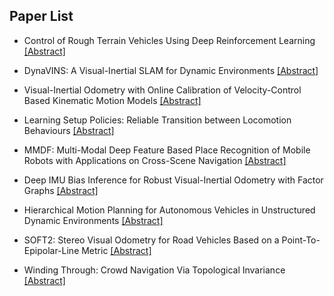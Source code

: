 ## Paper List

- Control of Rough Terrain Vehicles Using Deep Reinforcement Learning
[[Abstract]](https://events.infovaya.com/presentation?id=94430)

- DynaVINS: A Visual-Inertial SLAM for Dynamic Environments
[[Abstract]](https://events.infovaya.com/presentation?id=94433)

- Visual-Inertial Odometry with Online Calibration of Velocity-Control Based Kinematic Motion Models
[[Abstract]](https://events.infovaya.com/presentation?id=94436)

- Learning Setup Policies: Reliable Transition between Locomotion Behaviours
[[Abstract]](https://events.infovaya.com/presentation?id=94439)

- MMDF: Multi-Modal Deep Feature Based Place Recognition of Mobile Robots with Applications on Cross-Scene Navigation
[[Abstract]](https://events.infovaya.com/presentation?id=94442)

- Deep IMU Bias Inference for Robust Visual-Inertial Odometry with Factor Graphs
[[Abstract]](https://events.infovaya.com/presentation?id=94445)

- Hierarchical Motion Planning for Autonomous Vehicles in Unstructured Dynamic Environments
[[Abstract]](https://events.infovaya.com/presentation?id=94448)

- SOFT2: Stereo Visual Odometry for Road Vehicles Based on a Point-To-Epipolar-Line Metric
[[Abstract]](https://events.infovaya.com/presentation?id=94451)

- Winding Through: Crowd Navigation Via Topological Invariance
[[Abstract]](https://events.infovaya.com/presentation?id=94454)

